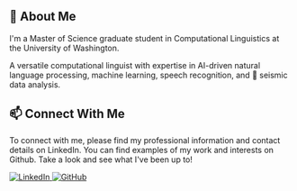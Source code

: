 <div align="left">
    <h2>🌟 About Me </h2>
    <p> I'm a Master of Science graduate student in Computational Linguistics at the University of Washington. </p>
    <p> A versatile computational linguist with expertise in AI-driven natural language processing, machine learning, speech recognition, and 🌋 seismic data analysis. </p>

</div>

<div align="left">
    <h2> 📫 Connect With Me </h2>
    <p>To connect with me, please find my professional information and contact details on LinkedIn. You can find examples of my work and interests on Github. Take a look and see what I've been up to!</p>

<a href="https://www.linkedin.com/in/jenwils/">
<img src="https://img.shields.io/badge/JenWilson-0077B5?style=for-the-badge" alt="LinkedIn"/>
</a>
<a href="ttps://github.com/zepam" target="_blank">
    <img src="https://img.shields.io/badge/View%20on%20GitHub-%230077B5.svg?&style=for-the-badge&logo=github&color=darkgreen" alt="GitHub"/>
</a>
</div>
